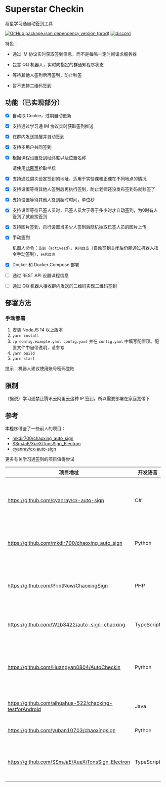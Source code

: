 # Superstar Checkin

超星学习通自动签到工具

[![GitHub package.json dependency version (prod)](https://img.shields.io/github/package-json/dependency-version/Clansty/Superstar-checkin/oicq/main)](https://github.com/takayama-lily/oicq)
[![discord](https://img.shields.io/static/v1?label=chat&message=discord&color=7289da&logo=discord)](https://discord.gg/WV8W25eH)

特色：

- 通过 IM 协议实时获取签到信息，而不是每隔一定时间请求服务器

- 包含 QQ 机器人，实时向指定的群通知程序状态

- 等待其他人签到后再签到，防止秒签

- 暂不支持二维码签到

## 功能（已实现部分）

- [x] 自动取 Cookie，过期自动更新

- [x] 支持通过学习通 IM 协议实时获取签到推送

- [x] 在群内发送提醒并自动签到

- [x] 支持多用户共同签到

- [x] 根据课程设置签到经纬度以及位置名称

  请使用[此网页](https://api.map.baidu.com/lbsapi/getpoint/index.html)拾取坐标

- [x] 支持通过周次设定签到的地址，适用于实验课和正课在不同地点的情况

- [x] 支持设置等待其他人签到后再执行签到，防止老师还没发布签到码就秒签了

- [x] 支持设置等待其他人签到超时时间，单位秒

- [x] 支持设置等待已签人员时，已签人员大于等于多少时才自动签到，为0时有人签到了就直接签到

- [x] 支持图片签到，自行设置当多少人签到后随机抽取已签人员的图片上传

- [x] 手动签到

  机器人命令：`签到 {activeId}`，`关闭自签`（自动签到关闭后仍能通过机器人指令手动签到），`开启自签`

- [x] Docker 和 Docker Compose 部署

- [ ] 通过 REST API 设置课程信息

- [ ] 通过 QQ 机器人接收群内发送的二维码实现二维码签到

## 部署方法

### 手动部署

1. 安装 NodeJS 14 以上版本
2. `yarn install`
3. `cp config.example.yaml config.yaml` 并在 `config.yaml` 中填写配置项。配置文件中自带说明，请参考
4. `yarn build`
5. `yarn start`

提示：机器人建议使用账号密码登陆

## 限制

（据说）学习通禁止腾讯云阿里云这种 IP 签到，所以需要部署在家庭宽带下

## 参考

本程序借鉴了一些前人的项目：

- [mkdir700/chaoxing_auto_sign](https://github.com/mkdir700/chaoxing_auto_sign)
- [SSmJaE/XueXiTonsSign_Electron](https://github.com/SSmJaE/XueXiTonsSign_Electron)
- [cyanray/cx-auto-sign](https://github.com/cyanray/cx-auto-sign)

更多有关学习通签到的项目值得尝试

| 项目地址                                                | 开发语言   | 备注                                           |
| ------------------------------------------------------- | ---------- | ---------------------------------------------- |
| https://github.com/cyanray/cx-auto-sign                 | C#         | 超星学习通自动签到工具，通过IM协议监测签到活动。        |
| https://github.com/mkdir700/chaoxing_auto_sign          | Python     | 超星学习通自动签到脚本&多用户多任务&API       |
| https://github.com/PrintNow/ChaoxingSign                | PHP        | PHP版超星自动签到，支持多用户，二次开发便捷！|
| https://github.com/Wzb3422/auto-sign-chaoxing           | TypeScript | 超星学习通自动签到，梦中刷网课       |
| https://github.com/Huangyan0804/AutoCheckin             | Python     | 学习通自动签到，支持手势，二维码，位置，拍照等 |
| https://github.com/aihuahua-522/chaoxing-testforAndroid | Java       | 学习通（超星）自动签到               |
| https://github.com/yuban10703/chaoxingsign              | Python     | 超星学习通自动签到                   |
| https://github.com/SSmJaE/XueXiTonsSign_Electron        | TypeScript | 基于Electron，桌面端，GUI，签到队列            |
